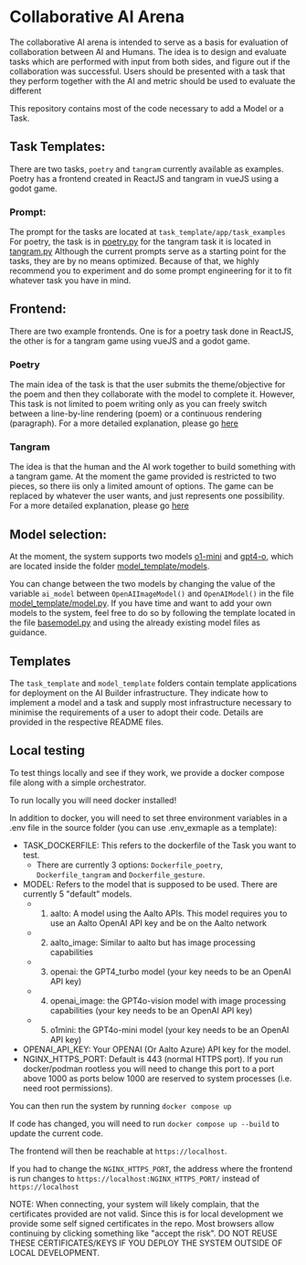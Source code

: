 # Collaborative AI Arena

The collaborative AI arena is intended to serve as a basis for evaluation of collaboration between AI and Humans. The idea is to design and evaluate tasks which are performed with input from both sides, and figure out if the collaboration was successful.
Users should be presented with a task that they perform together with the AI and metric should be used to evaluate the different

This repository contains most of the code necessary to add a Model or a Task.

## Task Templates:

There are two tasks, `poetry` and `tangram` currently available as examples. Poetry has a frontend created in ReactJS and tangram in vueJS using a godot game.

### Prompt:

The prompt for the tasks are located at `task_template/app/task_examples` For poetry, the task is in [poetry.py](task_template/app/task_examples/poetry.py)
for the tangram task it is located in [tangram.py](task_template/app/task_examples/tangram.py)
Although the current prompts serve as a starting point for the tasks, they are by no means optimized. Because of that, we highly recommend you to experiment and do some prompt engineering for it to fit whatever task you have in mind.

## Frontend:

There are two example frontends. One is for a poetry task done in ReactJS, the other is for a tangram game using vueJS and a godot game.

### Poetry

The main idea of the task is that the user submits the theme/objective for the poem and then they collaborate with the model to complete it. However, This task is not limited to poem writing only as you can freely switch between a line-by-line rendering (poem) or a continuous rendering (paragraph). For a more detailed explanation, please go [here](task_template/frontend_poetry/README.md)

### Tangram

The idea is that the human and the AI work together to build something with a tangram game. At the moment the game provided is restricted to two pieces, so there iis only a limited amount of options. The game can be replaced by whatever the user wants, and just represents one possibility.
For a more detailed explanation, please go [here](task_template/frontend_tangram/README.md)

## Model selection:

At the moment, the system supports two models [o1-mini](model_template/models/openAI_model.py) and [gpt4-o](model_template/models/openAI_image_model.py), which are located inside the folder [model_template/models](model_template/models).

You can change between the two models by changing the value of the variable `ai_model` between `OpenAIImageModel()` and `OpenAIModel()` in the file [model_template/model.py](model_template/model.py).
If you have time and want to add your own models to the system, feel free to do so by following the template located in the file [basemodel.py](model_template/models/basemodel.py) and using the already existing model files as guidance.

## Templates

The `task_template` and `model_template` folders contain template applications for deployment on the AI Builder infrastructure.
They indicate how to implement a model and a task and supply most infrastructure necessary to minimise the requirements of a user to adopt their code.
Details are provided in the respective README files.

## Local testing
<a id="local-testing"></a>
To test things locally and see if they work, we provide a docker compose file along with a simple orchestrator.

To run locally you will need docker installed!

In addition to docker, you will need to set three environment variables in a .env file in the source folder (you can use .env_exmaple as a template):

- TASK_DOCKERFILE: This refers to the dockerfile of the Task you want to test.
  - There are currently 3 options: `Dockerfile_poetry`, `Dockerfile_tangram` and `Dockerfile_gesture`.
- MODEL: Refers to the model that is supposed to be used. There are currently 5 "default" models.
  - 1. aalto: A model using the Aalto APIs. This model requires you to use an Aalto OpenAI API key and be on the Aalto network
  - 2. aalto_image: Similar to aalto but has image processing capabilities
  - 3. openai: the GPT4_turbo model (your key needs to be an OpenAI API key)
  - 4. openai_image: the GPT4o-vision model with image processing capabilities (your key needs to be an OpenAI API key)
  - 5. o1mini: the GPT4o-mini model (your key needs to be an OpenAI API key)
- OPENAI_API_KEY: Your OPENAI (Or Aalto Azure) API key for the model.
- NGINX_HTTPS_PORT: Default is 443 (normal HTTPS port). If you run docker/podman rootless you will need to change this port to a port above 1000 as ports below 1000 are reserved to system processes (i.e. need root permissions).

You can then run the system by running `docker compose up`

If code has changed, you will need to run `docker compose up --build` to update the current code.

The frontend will then be reachable at `https://localhost`.

If you had to change the `NGINX_HTTPS_PORT`, the address where the frontend is run changes to `https://localhost:NGINX_HTTPS_PORT/` instead of `https://localhost`

NOTE: When connecting, your system will likely complain, that the certificates provided are not valid. Since this is for local development we provide some self signed certificates in the repo. Most browsers allow continuing by clicking something like "accept the risk".
DO NOT REUSE THESE CERTIFICATES/KEYS IF YOU DEPLOY THE SYSTEM OUTSIDE OF LOCAL DEVELOPMENT.
